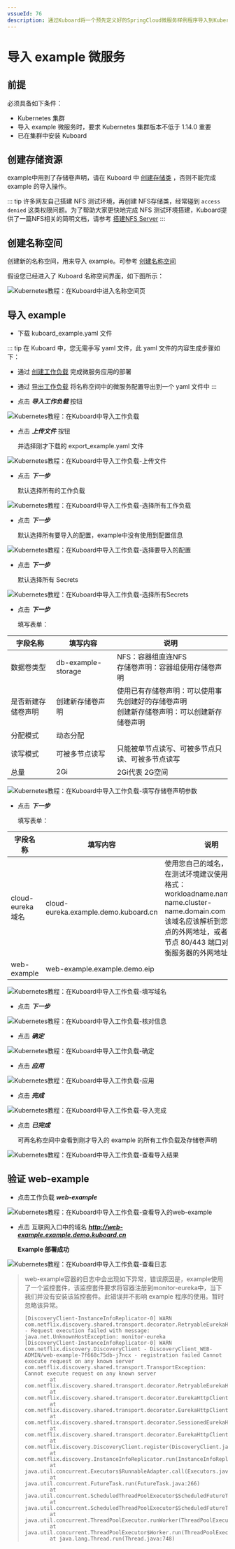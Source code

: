 ```yaml
---
vssueId: 76
description: 通过Kuboard将一个预先定义好的SpringCloud微服务样例程序导入到Kubernetes中。
---
```


# 导入 example 微服务

<AdSenseTitle/>

## 前提

必须具备如下条件：

* Kubernetes 集群
* 导入 example 微服务时，要求 Kubernetes 集群版本不低于 1.14.0 <Badge type="error">重要</Badge>
* 已在集群中安装 Kuboard

## 创建存储资源

example中用到了存储卷声明，请在 Kuboard 中 [创建存储类](/guide/cluster/storage.html?id=创建存储类) ，否则不能完成 example 的导入操作。

::: tip
许多网友自己搭建 NFS 测试环境，再创建 NFS存储类，经常碰到 `access denied` 这类权限问题。为了帮助大家更快地完成 NFS 测试环境搭建，Kuboard提供了一篇NFS相关的简明文档，请参考 [搭建NFS Server](/learning/k8s-intermediate/persistent/nfs.html)
:::

## 创建名称空间

创建新的名称空间，用来导入 example。可参考 [创建名称空间](/guide/cluster/namespace.html?id=创建名称空间)

假设您已经进入了 Kuboard 名称空间界面，如下图所示：

![Kubernetes教程：在Kuboard中进入名称空间页](./pre-condition.assets/image-20190723115721514.png)

## 导入 example

* 下载 <a :href="$withBase('/kuboard_example.yaml')" download="kuboard_example.yaml">kuboard_example.yaml</a> 文件

::: tip
在 Kuboard 中，您无需手写 yaml 文件，此 yaml 文件的内容生成步骤如下：
* 通过 [创建工作负载](busybox.html) 完成微服务应用的部署
* 通过 [导出工作负载](/guide/namespace/multi-env.html#导出配置) 将名称空间中的微服务配置导出到一个 yaml 文件中
:::

* 点击 ***导入工作负载*** 按钮

![Kubernetes教程：在Kuboard中导入工作负载](./import.assets/image-20190723120730196.png)

* 点击 ***上传文件*** 按钮

  并选择刚才下载的 export_example.yaml 文件

![Kubernetes教程：在Kuboard中导入工作负载-上传文件](./import.assets/image-20190723120753533.png)

* 点击 ***下一步*** 

  默认选择所有的工作负载

![Kubernetes教程：在Kuboard中导入工作负载-选择所有工作负载](./import.assets/image-20190723120832778.png)

* 点击 ***下一步***

  默认选择所有要导入的配置，example中没有使用到配置信息

![Kubernetes教程：在Kuboard中导入工作负载-选择要导入的配置](./import.assets/image-20190723120912377.png)

* 点击 ***下一步***

  默认选择所有 Secrets

![Kubernetes教程：在Kuboard中导入工作负载-选择所有Secrets](./import.assets/image-20190723120926747.png)

* 点击 ***下一步***

  填写表单：

| 字段名称           | 填写内容           | 说明                                                         |
| ------------------ | ------------------ | ------------------------------------------------------------ |
| 数据卷类型         | db-example-storage | NFS：容器组直连NFS<br />存储卷声明：容器组使用存储卷声明     |
| 是否新建存储卷声明 | 创建新存储卷声明   | 使用已有存储卷声明：可以使用事先创建好的存储卷声明<br />创建新存储卷声明：可以创建新存储卷声明 |
| 分配模式           | 动态分配           |                                                              |
| 读写模式           | 可被多节点读写     | 只能被单节点读写、可被多节点只读、可被多节点读写             |
| 总量               | 2Gi                | 2Gi代表 2G空间                                               |


![Kubernetes教程：在Kuboard中导入工作负载-填写存储卷声明参数](./import.assets/image-20190723120956821.png)

* 点击 ***下一步***

  填写表单：

| 字段名称         | 填写内容                           | 说明                                                         |
| ---------------- | ---------------------------------- | ------------------------------------------------------------ |
| cloud-eureka域名 | cloud-eureka.example.demo.kuboard.cn | 使用您自己的域名，<br />在测试环境建议使用如下域名格式：<br />workloadname.namespace-name.cluster-name.domain.com<br />该域名应该解析到您worker节点的外网地址，或者worker 节点 80/443 端口对应负载均衡服务器的外网地址。 |
| web-example      | web-example.example.demo.eip       |                                                              |

  

![Kubernetes教程：在Kuboard中导入工作负载-填写域名](./import.assets/image-20190723121019167.png)

* 点击 ***下一步***

![Kubernetes教程：在Kuboard中导入工作负载-核对信息](./import.assets/image-20190723121035917.png)



* 点击 ***确定***

![Kubernetes教程：在Kuboard中导入工作负载-确定](./import.assets/image-20190723121055648.png)

* 点击 ***应用***

![Kubernetes教程：在Kuboard中导入工作负载-应用](./import.assets/image-20190723121117514.png)

* 点击 ***完成***

![Kubernetes教程：在Kuboard中导入工作负载-导入完成](./import.assets/image-20190723121132991.png)

* 点击 ***已完成***

  可再名称空间中查看到刚才导入的 example 的所有工作负载及存储卷声明

![Kubernetes教程：在Kuboard中导入工作负载-查看导入结果](./import.assets/image-20190723121433809.png)





## 验证 web-example

* 点击工作负载 ***web-example***

![Kubernetes教程：在Kuboard中导入工作负载-查看导入的web-example](./import.assets/image-20190723121412027.png)

* 点击 互联网入口中的域名 ***http://web-example.example.demo.kuboard.cn***

  **Example 部署成功**

![Kubernetes教程：在Kuboard中导入工作负载-查看日志](./import.assets/image-20190717193548703.png)

> web-example容器的日志中会出现如下异常，错误原因是，example使用了一个监控套件，该监控套件要求将容器注册到monitor-eureka中，当下我们并没有安装该监控套件。此错误并不影响 example 程序的使用。暂时忽略该异常。
>
> ```
> [DiscoveryClient-InstanceInfoReplicator-0] WARN com.netflix.discovery.shared.transport.decorator.RetryableEurekaHttpClient - Request execution failed with message: java.net.UnknownHostException: monitor-eureka
> [DiscoveryClient-InstanceInfoReplicator-0] WARN com.netflix.discovery.DiscoveryClient - DiscoveryClient_WEB-ADMIN/web-example-7f668c75db-j7ncx - registration failed Cannot execute request on any known server
> com.netflix.discovery.shared.transport.TransportException: Cannot execute request on any known server
>         at com.netflix.discovery.shared.transport.decorator.RetryableEurekaHttpClient.execute(RetryableEurekaHttpClient.java:112)
>         at com.netflix.discovery.shared.transport.decorator.EurekaHttpClientDecorator.register(EurekaHttpClientDecorator.java:56)
>         at com.netflix.discovery.shared.transport.decorator.EurekaHttpClientDecorator$1.execute(EurekaHttpClientDecorator.java:59)
>         at com.netflix.discovery.shared.transport.decorator.SessionedEurekaHttpClient.execute(SessionedEurekaHttpClient.java:77)
>         at com.netflix.discovery.shared.transport.decorator.EurekaHttpClientDecorator.register(EurekaHttpClientDecorator.java:56)
>         at com.netflix.discovery.DiscoveryClient.register(DiscoveryClient.java:829)
>         at com.netflix.discovery.InstanceInfoReplicator.run(InstanceInfoReplicator.java:121)
>         at java.util.concurrent.Executors$RunnableAdapter.call(Executors.java:511)
>         at java.util.concurrent.FutureTask.run(FutureTask.java:266)
>         at java.util.concurrent.ScheduledThreadPoolExecutor$ScheduledFutureTask.access$201(ScheduledThreadPoolExecutor.java:180)
>         at java.util.concurrent.ScheduledThreadPoolExecutor$ScheduledFutureTask.run(ScheduledThreadPoolExecutor.java:293)
>         at java.util.concurrent.ThreadPoolExecutor.runWorker(ThreadPoolExecutor.java:1149)
>         at java.util.concurrent.ThreadPoolExecutor$Worker.run(ThreadPoolExecutor.java:624)
>         at java.lang.Thread.run(Thread.java:748)
> ```
>
> 
